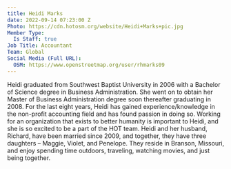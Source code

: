 ```yaml
---
title: Heidi Marks
date: 2022-09-14 07:23:00 Z
Photo: https://cdn.hotosm.org/website/Heidi+Marks+pic.jpg
Member Type:
  Is Staff: true
Job Title: Accountant
Team: Global
Social Media (Full URL):
  OSM: https://www.openstreetmap.org/user/rhmarks09
---
```


Heidi graduated from Southwest Baptist University in 2006 with a Bachelor of Science degree in Business Administration. She went on to obtain her Master of Business Administration degree soon thereafter graduating in 2008. For the last eight years, Heidi has gained experience/knowledge in the non-profit accounting field and has found passion in doing so. Working for an organization that exists to better humanity is important to Heidi, and she is so excited to be a part of the HOT team.
Heidi and her husband, Richard, have been married since 2009, and together, they have three daughters – Maggie, Violet, and Penelope. They reside in Branson, Missouri, and enjoy spending time outdoors, traveling, watching movies, and just being together.